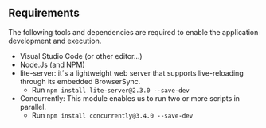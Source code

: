 ## Requirements

The following tools and dependencies are required to enable the application development and execution.

* Visual Studio Code (or other editor...)
* Node.Js (and NPM)
* lite-server: it´s a lightweight web server that supports live-reloading through its embedded BrowserSync.
    + Run `npm install lite-server@2.3.0 --save-dev`
* Concurrently: This module enables us to run two or more scripts in parallel.
    + Run `npm install concurrently@3.4.0 --save-dev`